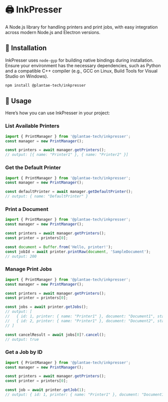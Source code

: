 # 🖨️ InkPresser

A Node.js library for handling printers and print jobs, with easy integration across modern Node.js and Electron versions.

## 🚀 Installation

InkPresser uses `node-gyp` for building native bindings during installation. Ensure your environment has the necessary dependencies, such as Python and a compatible C++ compiler (e.g., GCC on Linux, Build Tools for Visual Studio on Windows).

```bash
npm install @plantae-tech/inkpresser
```

## 📖 Usage

Here’s how you can use InkPresser in your project:

### List Available Printers
```typescript
import { PrintManager } from '@plantae-tech/inkpresser';
const manager = new PrintManager();

const printers = await manager.getPrinters();
// output: [{ name: "Printer1" }, { name: "Printer2" }]
```

### Get the Default Printer
```typescript
import { PrintManager } from '@plantae-tech/inkpresser';
const manager = new PrintManager();

const defaultPrinter = await manager.getDefaultPrinter();
// output: { name: "DefaultPrinter" }
```

### Print a Document
```typescript
import { PrintManager } from '@plantae-tech/inkpresser';
const manager = new PrintManager();

const printers = await manager.getPrinters();
const printer = printers[0];

const document = Buffer.from('Hello, printer!');
const jobId = await printer.printRaw(document, 'SampleDocument');
// output: 200
```

### Manage Print Jobs
```typescript
import { PrintManager } from '@plantae-tech/inkpresser';
const manager = new PrintManager();

const printers = await manager.getPrinters();
const printer = printers[0];

const jobs = await printer.getJobs();
// output: [
//   { id: 1, printer: { name: "Printer1" }, document: "Document1", status: "queued", user: "user1" },
//   { id: 2, printer: { name: "Printer1" }, document: "Document2", status: "printing", user: "user1" }
// ]

const cancelResult = await jobs[0]?.cancel();
// output: true
```

### Get a Job by ID
```typescript
import { PrintManager } from '@plantae-tech/inkpresser';
const manager = new PrintManager();

const printers = await manager.getPrinters();
const printer = printers[0];

const job = await printer.getJob(1);
// output: { id: 1, printer: { name: "Printer1" }, document: "Document1", status: "queued", user: "user1" }
```
